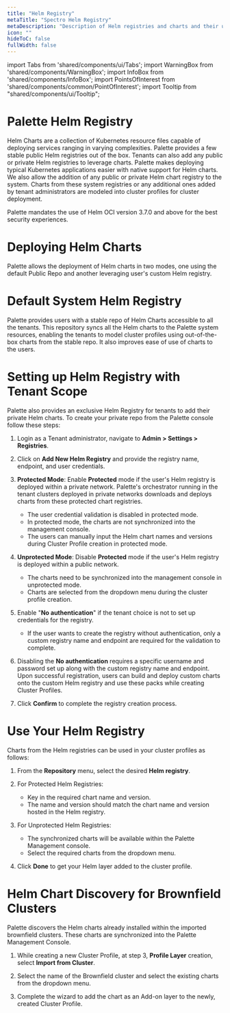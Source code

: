 ```yaml
---
title: "Helm Registry"
metaTitle: "Spectro Helm Registry"
metaDescription: "Description of Helm registries and charts and their usages within Spectro Cloud"
icon: ""
hideToC: false
fullWidth: false
---
```


import Tabs from 'shared/components/ui/Tabs';
import WarningBox from 'shared/components/WarningBox';
import InfoBox from 'shared/components/InfoBox';
import PointsOfInterest from 'shared/components/common/PointOfInterest';
import Tooltip from "shared/components/ui/Tooltip";


# Palette Helm Registry
Helm Charts are a collection of Kubernetes resource files capable of deploying services ranging in varying complexities. Palette provides a few stable public Helm registries out of the box. Tenants can also add any public or private Helm registries to leverage charts. Palette makes deploying typical Kubernetes applications easier with native support for Helm charts. We also allow the addition of any public or private Helm chart registry to the system. Charts from these system registries or any additional ones added by tenant administrators are modeled into cluster profiles for cluster deployment.

Palette mandates the use of Helm OCI version 3.7.0 and above for the best security experiences.

#  Deploying Helm Charts
Palette allows the deployment of Helm charts in two modes, one using the default Public Repo and another leveraging user's custom Helm registry.

# Default System Helm Registry
Palette provides users with a stable repo of Helm Charts accessible to all the tenants. This repository syncs all the Helm charts to the Palette system resources, enabling the tenants to model cluster profiles using out-of-the-box charts from the stable repo. It also improves ease of use of charts to the users.

# Setting up Helm Registry with Tenant Scope

Palette also provides an exclusive Helm Registry for tenants to add their private Helm charts. To create your private repo from the Palette console follow these steps:


1. Login as a Tenant administrator, navigate to **Admin > Settings > Registries**.


2. Click on **Add New Helm Registry** and provide the registry name, endpoint, and user credentials.


3. **Protected Mode**: Enable **Protected** mode if the user's Helm registry is deployed within a private network. Palette's orchestrator running in the tenant clusters deployed in private networks downloads and deploys charts from these protected chart registries.
   * The user credential validation is disabled in protected mode.
   * In protected mode, the charts are not synchronized into the management console.
   * The users can manually input the Helm chart names and versions during Cluster Profile creation in protected mode. 


4. **Unprotected Mode**: Disable **Protected** mode if the user's Helm registry is deployed within a public network. 
   * The charts need to be synchronized into the management console in unprotected mode. 
   * Charts are selected from the dropdown menu during the cluster profile creation.


5. Enable "**No authentication**" if the tenant choice is not to set up credentials for the registry.
   * If the user wants to create the registry without authentication, only a custom registry name and endpoint are required for the validation to complete. 


6. Disabling the **No authentication** requires a specific username and password set up along with the custom registry name and endpoint. Upon successful registration, users can build and deploy custom charts onto the custom Helm registry and use these packs while creating Cluster Profiles.


7. Click **Confirm** to complete the registry creation process.


# Use Your Helm Registry
Charts from the Helm registries can be used in your cluster profiles as follows:

1. From the **Repository** menu, select the desired **Helm registry**.


2. For Protected Helm Registries:
    * Key in the required chart name and version. 
    * The name and version should match the chart name and version hosted in the Helm registry.


3. For Unprotected Helm Registries:
    * The synchronized charts will be available within the Palette Management console. 
    * Select the required charts from the dropdown menu.


4. Click **Done** to get your Helm layer added to the cluster profile.

# Helm Chart Discovery for Brownfield Clusters

Palette discovers the Helm charts already installed within the imported brownfield clusters. These charts are synchronized into the Palette Management Console.

1. While creating a new Cluster Profile, at step 3, **Profile Layer** creation, select **Import from Cluster**.


2. Select the name of the Brownfield cluster and select the existing charts from the dropdown menu.


3. Complete the wizard to add the chart as an Add-on layer to the newly, created Cluster Profile.

